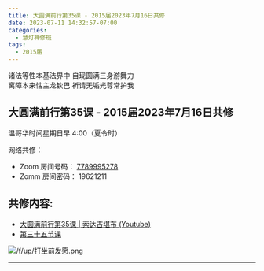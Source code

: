 ```yaml
---
title: 大圆满前行第35课 - 2015届2023年7月16日共修
date: 2023-07-11 14:32:57-07:00
categories:
  - 慧灯禅修班
tags:
  - 2015届
---
```

诸法等性本基法界中 自现圆满三身游舞力  
离障本来怙主龙钦巴 祈请无垢光尊常护我

## 大圆满前行第35课 - 2015届2023年7月16日共修

温哥华时间星期日早 4:00（夏令时） 

网络共修：

- Zoom 房间号码： [7789995278](https://us02web.zoom.us/j/7789995278?pwd=VjZmbWJFY2k2K0E5RVB2cTNIQmhqUT09)
- Zomm 房间密码： 19621211

## 共修内容:

- [大圆满前行第35课 | 索达吉堪布 (Youtube)](https://www.youtube.com/watch?v=3jPfZdjYeIg&list=PLAnEIprIVklfWTKX6X1gI9eR_phiB8B4b&index=36)
- [第三十五节课](http://huidengchanxiu.net/refs/qxgs/qxgs-04wc#第三十五节课)

![/f/up/打坐前发愿.png](/f/up/打坐前发愿.png)

---


